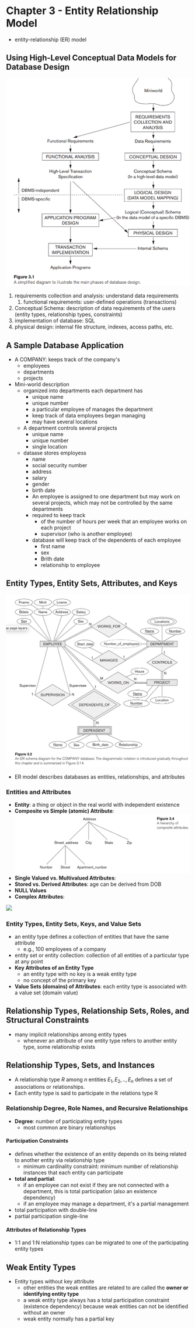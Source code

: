 # Chapter 3 - Entity Relationship Model

- entity-relationship (ER) model

## Using High-Level Conceptual Data Models for Database Design

![](imgs/8.png)

1. requirements collection and analysis: understand data requirements
	1. functional requirements: user-defined operations (transactions)
2. Conceptual Schema: description of data requirements of the users (entity types, relationship types, constraints)
3. implementation of database: SQL
4. physical design: internal file structure, indexes, access paths, etc.

## A Sample Database Application

- A COMPANY: keeps track of the company's
	- employees
	- departments
	- projects
- Mini-world description 
	- organized into departments each department has
		-  unique name
		- unique number
		- a particular employee of manages the department 
		- keep track of data employees began managing
		- may have several locations
	- A department controls several projects
		- unique name
		- unique number
		- single location
	- dataase stores employess
		- name
		- social security number
		- address
		- salary
		- gender
		- birth date
		- An employee is assigned to one department but may work on several projects, which may not be controlled by the same departments
		- required to keep track
			- of the number of hours per week that an employee works on each project
			- supervisor (who is another employee)
		- database will keep track of the dependents of each employee
			- first name
			- sex
			- Brith date
			- relationship to employee

## Entity Types, Entity Sets, Attributes, and Keys

![](imgs/9.png)
- ER model describes databases as entities, relationships, and attributes
  
### Entities and Attributes

- **Entity**: a thing or object in the real world with independent existence
- **Composite vs Simple (atomic) Attribute**:
![](imgs/10.png)
- **Single Valued vs. Multivalued Attributes**: 
- **Stored vs. Derived Attributes**: age can be derived from DOB
- **NULL Values**
- **Complex Attributes**:

![](11.png)
  
### Entity Types, Entity Sets, Keys, and Value Sets

- an entity type defines a collection of entities that have the same attribute
	- e.g., 100 employees of a company
- entity set or entity collection: collection of all entities of a particular type at any point
- **Key Attributes of an Entity Type**
	- an entity type with no key is a weak entity type
	- no concept of the primary key
- **Value Sets (domains) of Attributes**: each entity type is associated with a value set (domain value)
  
## Relationship Types, Relationship Sets, Roles, and Structural Constraints

- many implicit relationships among entity types
	- whenever an attribute of one entity type refers to another entity type, some relationship exists

## Relationship Types, Sets, and Instances

- A relationship type $R$ among $n$ entities $E_1, E_2,..,E_n$ defines a set of associations or relationships. 
- Each entity type is said to participate in the relations type R

### Relationship Degree, Role Names, and Recursive Relationships

- **Degree**: number of participating entity types
	- most common are binary relationships

#### Participation Constraints

- defines whether the existence of an entity depends on its being related to another entity via relationship type
	- minimum cardinality constraint: minimum number of relationship instances that each entity can participate 
- **total and partial**:
	- if an employee can not exist if they are not connected with a department, this is total participation (also an existence dependency)
	- if an employee may manage a department, it's a partial management
- total participation with double-line
- partial participation single-line

#### Attributes of Relationship Types

- 1:1 and 1:N relationship types can be migrated to one of the participating entity types

## Weak Entity Types

- Entity types without key attribute
	- other entities the weak entities are related to are called the **owner or identifying entity type**
	- a weak entity type always has a total participation constraint (existence dependency) because weak entities can not be identified without an owner
	- weak entity normally has a partial key 